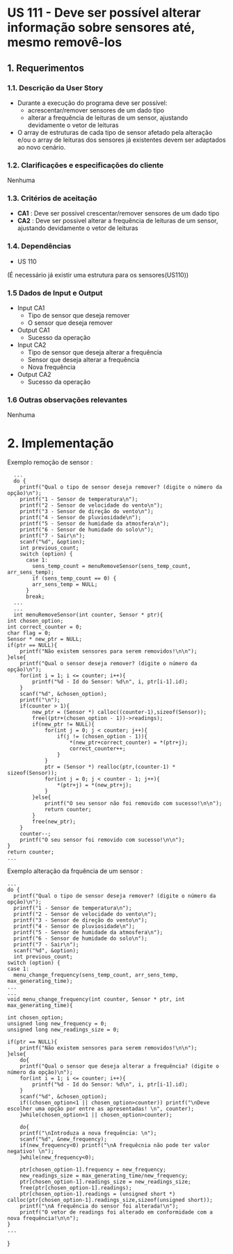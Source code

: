 # US 111 -  Deve ser possível alterar informação sobre sensores até, mesmo removê-los

## 1. Requerimentos

### 1.1. Descrição da User Story

- Durante a execução do programa deve ser possível:
  * acrescentar/remover sensores de um dado tipo
  * alterar a frequência de leituras de um sensor, ajustando devidamente o vetor de leituras
- O array de estruturas de cada tipo de sensor afetado pela alteração e/ou o array de leituras dos
  sensores já existentes devem ser adaptados ao novo cenário.

### 1.2. Clarificações e especificações do cliente

Nenhuma

### 1.3. Critérios de aceitação

* **CA1** : Deve ser possivel crescentar/remover sensores de um dado tipo
* **CA2** : Deve ser possivel alterar a frequência de leituras de um sensor, ajustando devidamente o vetor de leituras

### 1.4. Dependências

* US 110

(É necessário já existir uma estrutura para os sensores(US110))

### 1.5 Dados de Input e Output
* Input CA1
  * Tipo de sensor que deseja remover
  * O sensor que deseja remover
* Output CA1
  * Sucesso da operação
* Input CA2
  * Tipo de sensor que deseja alterar a frequência
  * Sensor que deseja alterar a frequência
  * Nova frequência
* Output CA2
  * Sucesso da operação
### 1.6 Outras observações relevantes
  Nenhuma

# 2. Implementação

Exemplo remoção de sensor :

      ...
      do {
        printf("Qual o tipo de sensor deseja remover? (digite o número da opção)\n");
        printf("1 - Sensor de temperatura\n");
        printf("2 - Sensor de velocidade do vento\n");
        printf("3 - Sensor de direção do vento\n");
        printf("4 - Sensor de pluviosidade\n");
        printf("5 - Sensor de humidade da atmosfera\n");
        printf("6 - Sensor de humidade do solo\n");
        printf("7 - Sair\n");
        scanf("%d", &option);
        int previous_count;
        switch (option) {
          case 1:
            sens_temp_count = menuRemoveSensor(sens_temp_count, arr_sens_temp);
            if (sens_temp_count == 0) {
            arr_sens_temp = NULL;
          }
          break;
      ...
      ...
      int menuRemoveSensor(int counter, Sensor * ptr){
	int chosen_option;
	int correct_counter = 0;
	char flag = 0;
	Sensor * new_ptr = NULL;
	if(ptr == NULL){
		printf("Não existem sensores para serem removidos!\n\n");
	}else{
		printf("Qual o sensor deseja remover? (digite o número da opção)\n"); 
		for(int i = 1; i <= counter; i++){
			printf("%d - Id do Sensor: %d\n", i, ptr[i-1].id);
		}
		scanf("%d", &chosen_option);
		printf("\n");
		if(counter > 1){
			new_ptr = (Sensor *) calloc((counter-1),sizeof(Sensor));
            free((ptr+(chosen_option - 1))->readings);
			if(new_ptr != NULL){
				for(int j = 0; j < counter; j++){
					if(j != (chosen_option - 1)){
						*(new_ptr+correct_counter) = *(ptr+j);
						correct_counter++;
					}
				}
				ptr = (Sensor *) realloc(ptr,(counter-1) * sizeof(Sensor));
				for(int j = 0; j < counter - 1; j++){
					*(ptr+j) = *(new_ptr+j);
				}
			}else{
				printf("O seu sensor não foi removido com sucesso!\n\n");
				return counter;
			}
			free(new_ptr);
		}
		counter--;
		printf("O seu sensor foi removido com sucesso!\n\n");
	}
	return counter;
    ...
Exemplo alteração da frquência de um sensor :

    ...
    do {
      printf("Qual o tipo de sensor deseja remover? (digite o número da opção)\n");
      printf("1 - Sensor de temperatura\n");
      printf("2 - Sensor de velocidade do vento\n");
      printf("3 - Sensor de direção do vento\n");
      printf("4 - Sensor de pluviosidade\n");
      printf("5 - Sensor de humidade da atmosfera\n");
      printf("6 - Sensor de humidade do solo\n");
      printf("7 - Sair\n");
      scanf("%d", &option);
      int previous_count;
    switch (option) {
    case 1:
      menu_change_frequency(sens_temp_count, arr_sens_temp, max_generating_time);
    ...
    ...
    void menu_change_frequency(int counter, Sensor * ptr, int max_generating_time){
	
	int chosen_option;
	unsigned long new_frequency = 0;
	unsigned long new_readings_size = 0;
	
	if(ptr == NULL){
		printf("Não existem sensores para serem removidos!\n\n");
	}else{
		do{
		printf("Qual o sensor que deseja alterar a frequência? (digite o número da opção)\n"); 
		for(int i = 1; i <= counter; i++){
			printf("%d - Id do Sensor: %d\n", i, ptr[i-1].id);
		}
		scanf("%d", &chosen_option);
		if((chosen_option<1 || chosen_option>counter)) printf("\nDeve escolher uma opção por entre as apresentadas! \n", counter);
		}while(chosen_option<1 || chosen_option>counter);
		
		do{
		printf("\nIntroduza a nova frequência: \n");
		scanf("%d", &new_frequency);
		if(new_frequency<0) printf("\nA frequêcnia não pode ter valor negativo! \n");
		}while(new_frequency<0);
		
		ptr[chosen_option-1].frequency = new_frequency;
		new_readings_size = max_generating_time/new_frequency;
		ptr[chosen_option-1].readings_size = new_readings_size;
		free(ptr[chosen_option-1].readings);
		ptr[chosen_option-1].readings = (unsigned short *) calloc(ptr[chosen_option-1].readings_size,sizeof(unsigned short));
		printf("\nA frequência do sensor foi alterada!\n");
		printf("O vetor de readings foi alterado em conformidade com a nova frequência!\n\n");
    }
    ...
}